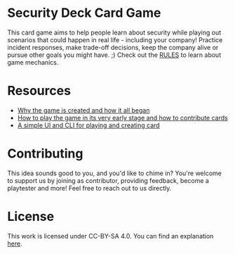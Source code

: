 # Security Deck Card Game
This card game aims to help people learn about security while playing out scenarios that could happen in real life - including your company! Practice incident responses, make trade-off decisions, keep the company alive or pursue other goals you might have. ;) Check out the [RULES](RULES.md) to learn about game mechanics.

# Resources

* [Why the game is created and how it all began](https://blog.maschmi.net/seccardgame/)
* [How to play the game in its very early stage and how to contribute cards](https://blog.maschmi.net/seccardgame-play/)
* [A simple UI and CLI for playing and creating card](https://github.com/Security-Card-Game/seccardgamecli)

# Contributing
This idea sounds good to you, and you'd like to chime in? You're welcome to support us by joining as contributor, providing feedback, become a playtester and more! Feel free to reach out to us directly.

# License

This work is licensed under CC-BY-SA 4.0. You can find an explanation [here](https://creativecommons.org/licenses/by-sa/4.0/deed.en).